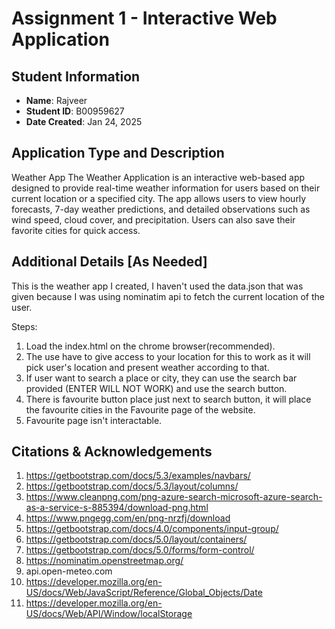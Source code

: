 # Assignment 1 - Interactive Web Application

## Student Information

- **Name**: Rajveer
- **Student ID**: B00959627
- **Date Created**: Jan 24, 2025

## Application Type and Description

Weather App
The Weather Application is an interactive web-based app designed to provide real-time weather information for users based on their current location or a specified city. The app allows users to view hourly forecasts, 7-day weather predictions, and detailed observations such as wind speed, cloud cover, and precipitation. Users can also save their favorite cities for quick access.

## Additional Details [As Needed]

This is the weather app I created, I haven't used the data.json that was given
because I was using nominatim api to fetch the current location of the user.

Steps:
1. Load the index.html on the chrome browser(recommended).
2. The use have to give access to your location for this to work as it will pick user's location
    and present weather according to that.
3. If user want to search a place or city, they can use the search bar provided (ENTER WILL NOT WORK) and use the search button.
4. There is favourite button place just next to search button, it will place the favourite cities in the 
    Favourite page of the website.
5. Favourite page isn't interactable.

## Citations & Acknowledgements

1. https://getbootstrap.com/docs/5.3/examples/navbars/
2. https://getbootstrap.com/docs/5.3/layout/columns/
3. https://www.cleanpng.com/png-azure-search-microsoft-azure-search-as-a-service-s-885394/download-png.html
4. https://www.pngegg.com/en/png-nrzfj/download
5. https://getbootstrap.com/docs/4.0/components/input-group/
6.  https://getbootstrap.com/docs/5.0/layout/containers/
7. https://getbootstrap.com/docs/5.0/forms/form-control/
8. https://nominatim.openstreetmap.org/
9. api.open-meteo.com
10. https://developer.mozilla.org/en-US/docs/Web/JavaScript/Reference/Global_Objects/Date
11. https://developer.mozilla.org/en-US/docs/Web/API/Window/localStorage
